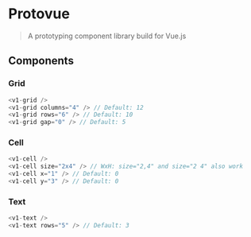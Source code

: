 # Protovue

> A prototyping component library build for Vue.js

## Components

### Grid

```javascript
<v1-grid />
<v1-grid columns="4" /> // Default: 12
<v1-grid rows="6" /> // Default: 10
<v1-grid gap="0" /> // Default: 5
```

### Cell

```javascript
<v1-cell />
<v1-cell size="2x4" /> // WxH: size="2,4" and size="2 4" also work
<v1-cell x="1" /> // Default: 0
<v1-cell y="3" /> // Default: 0
```

### Text

```javascript
<v1-text />
<v1-text rows="5" /> // Default: 3
```
